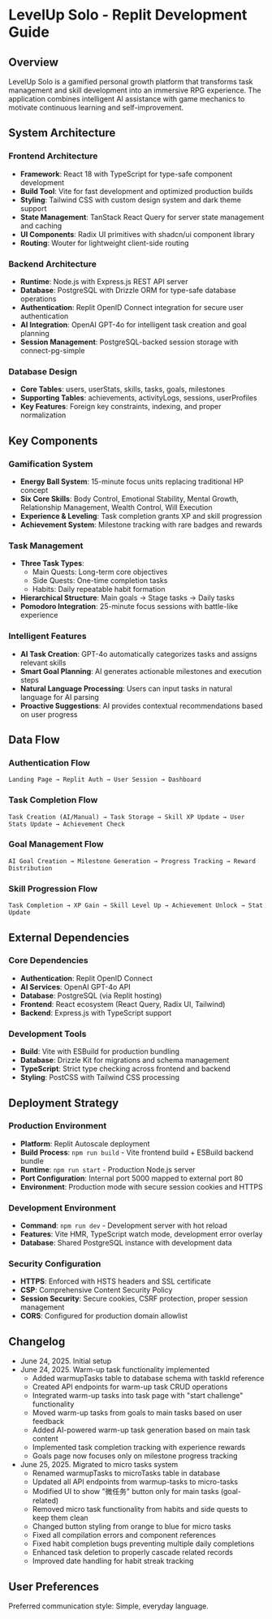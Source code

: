 # LevelUp Solo - Replit Development Guide

## Overview
LevelUp Solo is a gamified personal growth platform that transforms task management and skill development into an immersive RPG experience. The application combines intelligent AI assistance with game mechanics to motivate continuous learning and self-improvement.

## System Architecture

### Frontend Architecture
- **Framework**: React 18 with TypeScript for type-safe component development
- **Build Tool**: Vite for fast development and optimized production builds
- **Styling**: Tailwind CSS with custom design system and dark theme support
- **State Management**: TanStack React Query for server state management and caching
- **UI Components**: Radix UI primitives with shadcn/ui component library
- **Routing**: Wouter for lightweight client-side routing

### Backend Architecture
- **Runtime**: Node.js with Express.js REST API server
- **Database**: PostgreSQL with Drizzle ORM for type-safe database operations
- **Authentication**: Replit OpenID Connect integration for secure user authentication
- **AI Integration**: OpenAI GPT-4o for intelligent task creation and goal planning
- **Session Management**: PostgreSQL-backed session storage with connect-pg-simple

### Database Design
- **Core Tables**: users, userStats, skills, tasks, goals, milestones
- **Supporting Tables**: achievements, activityLogs, sessions, userProfiles
- **Key Features**: Foreign key constraints, indexing, and proper normalization

## Key Components

### Gamification System
- **Energy Ball System**: 15-minute focus units replacing traditional HP concept
- **Six Core Skills**: Body Control, Emotional Stability, Mental Growth, Relationship Management, Wealth Control, Will Execution
- **Experience & Leveling**: Task completion grants XP and skill progression
- **Achievement System**: Milestone tracking with rare badges and rewards

### Task Management
- **Three Task Types**:
  - Main Quests: Long-term core objectives
  - Side Quests: One-time completion tasks
  - Habits: Daily repeatable habit formation
- **Hierarchical Structure**: Main goals → Stage tasks → Daily tasks
- **Pomodoro Integration**: 25-minute focus sessions with battle-like experience

### Intelligent Features
- **AI Task Creation**: GPT-4o automatically categorizes tasks and assigns relevant skills
- **Smart Goal Planning**: AI generates actionable milestones and execution steps
- **Natural Language Processing**: Users can input tasks in natural language for AI parsing
- **Proactive Suggestions**: AI provides contextual recommendations based on user progress

## Data Flow

### Authentication Flow
```
Landing Page → Replit Auth → User Session → Dashboard
```

### Task Completion Flow
```
Task Creation (AI/Manual) → Task Storage → Skill XP Update → User Stats Update → Achievement Check
```

### Goal Management Flow
```
AI Goal Creation → Milestone Generation → Progress Tracking → Reward Distribution
```

### Skill Progression Flow
```
Task Completion → XP Gain → Skill Level Up → Achievement Unlock → Stat Update
```

## External Dependencies

### Core Dependencies
- **Authentication**: Replit OpenID Connect
- **AI Services**: OpenAI GPT-4o API
- **Database**: PostgreSQL (via Replit hosting)
- **Frontend**: React ecosystem (React Query, Radix UI, Tailwind)
- **Backend**: Express.js with TypeScript support

### Development Tools
- **Build**: Vite with ESBuild for production bundling
- **Database**: Drizzle Kit for migrations and schema management
- **TypeScript**: Strict type checking across frontend and backend
- **Styling**: PostCSS with Tailwind CSS processing

## Deployment Strategy

### Production Environment
- **Platform**: Replit Autoscale deployment
- **Build Process**: `npm run build` - Vite frontend build + ESBuild backend bundle
- **Runtime**: `npm run start` - Production Node.js server
- **Port Configuration**: Internal port 5000 mapped to external port 80
- **Environment**: Production mode with secure session cookies and HTTPS

### Development Environment
- **Command**: `npm run dev` - Development server with hot reload
- **Features**: Vite HMR, TypeScript watch mode, development error overlay
- **Database**: Shared PostgreSQL instance with development data

### Security Configuration
- **HTTPS**: Enforced with HSTS headers and SSL certificate
- **CSP**: Comprehensive Content Security Policy
- **Session Security**: Secure cookies, CSRF protection, proper session management
- **CORS**: Configured for production domain allowlist

## Changelog
- June 24, 2025. Initial setup
- June 24, 2025. Warm-up task functionality implemented
  - Added warmupTasks table to database schema with taskId reference
  - Created API endpoints for warm-up task CRUD operations
  - Integrated warm-up tasks into task page with "start challenge" functionality
  - Moved warm-up tasks from goals to main tasks based on user feedback
  - Added AI-powered warm-up task generation based on main task content
  - Implemented task completion tracking with experience rewards
  - Goals page now focuses only on milestone progress tracking
- June 25, 2025. Migrated to micro tasks system
  - Renamed warmupTasks to microTasks table in database
  - Updated all API endpoints from warmup-tasks to micro-tasks
  - Modified UI to show "微任务" button only for main tasks (goal-related)
  - Removed micro task functionality from habits and side quests to keep them clean
  - Changed button styling from orange to blue for micro tasks
  - Fixed all compilation errors and component references
  - Fixed habit completion bugs preventing multiple daily completions
  - Enhanced task deletion to properly cascade related records
  - Improved date handling for habit streak tracking

## User Preferences
Preferred communication style: Simple, everyday language.